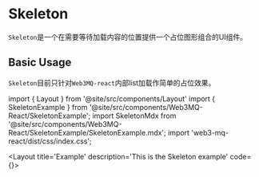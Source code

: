 # Skeleton

`Skeleton`是一个在需要等待加载内容的位置提供一个占位图形组合的UI组件。

## Basic Usage
`Skeleton`目前只针对`Web3MQ-react`内部list加载作简单的占位效果。

import { Layout } from '@site/src/components/Layout'
import { SkeletonExample } from '@site/src/components/Web3MQ-React/SkeletonExample';
import SkeletonMdx from '@site/src/components/Web3MQ-React/SkeletonExample/SkeletonExample.mdx';
import 'web3-mq-react/dist/css/index.css';

<Layout
title='Example'
description='This is the Skeleton example'
code={<SkeletonMdx />}>
<SkeletonExample />
</Layout>